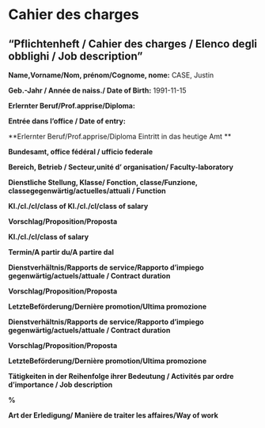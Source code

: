 Cahier des charges
================

## “Pflichtenheft / Cahier des charges / Elenco degli obblighi / Job description”

**Name,Vorname/Nom, prénom/Cognome, nome:** CASE, Justin

**Geb.-Jahr / Année de naiss./ Date of Birth:** 1991-11-15

**Erlernter Beruf/Prof.apprise/Diploma:**

**Entrée dans l’office / Date of entry:**

**Erlernter Beruf/Prof.apprise/Diploma Eintritt in das heutige Amt **

**Bundesamt, office fédéral / ufficio federale**

**Bereich, Betrieb / Secteur,unité d’ organisation/ Faculty-laboratory**

**Dienstliche Stellung, Klasse/ Fonction, classe/Funzione,
classegegenwärtig/actuelles/attuali / Function**

**Kl./cl./cl/class of Kl./cl./cl/class of salary**

**Vorschlag/Proposition/Proposta**

**Kl./cl./cl/class of salary**

**Termin/A partir du/A partire dal**

**Dienstverhältnis/Rapports de service/Rapporto d’impiego
gegenwärtig/actuels/attuale / Contract duration**

**Vorschlag/Proposition/Proposta**

**LetzteBeförderung/Dernière promotion/Ultima promozione**

**Dienstverhältnis/Rapports de service/Rapporto d’impiego
gegenwärtig/actuels/attuale / Contract duration**

**Vorschlag/Proposition/Proposta**

**LetzteBeförderung/Dernière promotion/Ultima promozione**

**Tätigkeiten in der Reihenfolge ihrer Bedeutung / Activités par ordre
d’importance / Job description**

**%**

**Art der Erledigung/ Manière de traiter les affaires/Way of work**
